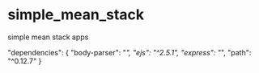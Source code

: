 # simple_mean_stack
simple mean stack apps


  "dependencies": {
    "body-parser": "*",
    "ejs": "^2.5.1",
    "express": "*",
    "path": "^0.12.7"
  }

